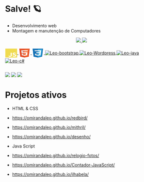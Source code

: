 # Salve! 🪐
- Desenvolvimento web
- Montagem e manutenção de Computadores 

<div align="center">
  <a href="https://github.com/omirandaleo">
  <img height="150em" src="https://github-readme-stats.vercel.app/api?username=omirandaleo&show_icons=true&theme=gruvbox&include_all_commits=true&count_private=true"/>
  <img height="150em" src="https://github-readme-stats.vercel.app/api/top-langs/?username=omirandaleo&layout=compact&langs_count=7&theme=gruvbox"/>
</div>
 
 
  
  <div style="display: inline_block"><br>
  <img align="center" alt="Leo-Js" height="30" width="40" src="https://raw.githubusercontent.com/devicons/devicon/master/icons/javascript/javascript-plain.svg">
  <img align="center" alt="Leo-HTML" height="30" width="40" src="https://raw.githubusercontent.com/devicons/devicon/master/icons/html5/html5-original.svg">
  <img align="center" alt="Leo-CSS" height="30" width="40" src="https://raw.githubusercontent.com/devicons/devicon/master/icons/css3/css3-original.svg">
  <img align="center" alt="Leo-bootstrap" height="30" width="40" src="https://cdn.jsdelivr.net/gh/devicons/devicon/icons/bootstrap/bootstrap-original.svg">
  <img  align="center" alt="Leo-Wordpress" height="30" width="40" src="https://cdn.jsdelivr.net/gh/devicons/devicon/icons/wordpress/wordpress-plain.svg" /> 
  <img align="center" alt="Leo-java" height="30" width="40" src="https://cdn.jsdelivr.net/gh/devicons/devicon/icons/java/java-original.svg" />
  <img  align="center" alt="Leo-c#" height="30" width="40" src="https://cdn.jsdelivr.net/gh/devicons/devicon/icons/csharp/csharp-original.svg" />       
  </div>
  
  ## 
  
  <div>
     <a href="https://instagram.com/omirandaleo" target="_blank"><img src="https://img.shields.io/badge/-Instagram-%23E4405F?style=for-the-badge&logo=instagram&logoColor=white" target="_blank"></a>
  <a href = "mailto:leomiranda.pereira@gmail.com"><img src="https://img.shields.io/badge/-Gmail-%23333?style=for-the-badge&logo=gmail&logoColor=white" target="_blank"></a>
  <a href="https://www.linkedin.com/in/omirandaleo/" target="_blank"><img src="https://img.shields.io/badge/-LinkedIn-%230077B5?style=for-the-badge&logo=linkedin&logoColor=white" target="_blank"></a> 
    <div>

# Projetos ativos 
- HTML & CSS
- https://omirandaleo.github.io/redbird/
- https://omirandaleo.github.io/mithril/
- https://omirandaleo.github.io/desenho/
      
- Java Script
- https://omirandaleo.github.io/relogio-fotos/
- https://omirandaleo.github.io/Contador-JavaScript/
- https://omirandaleo.github.io/ilhabela/
